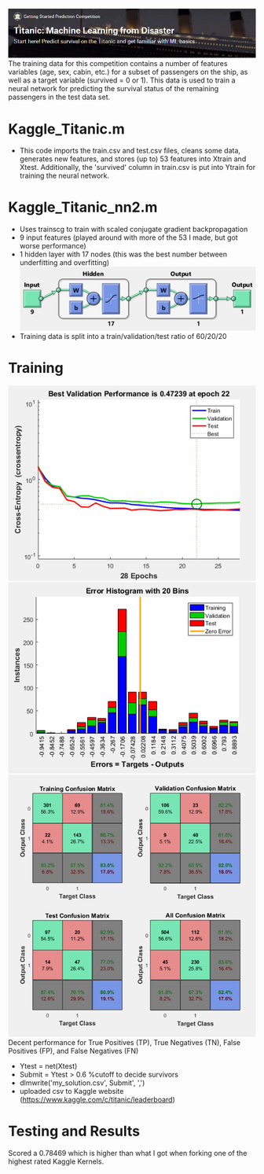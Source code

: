 ![Alt text](Titanic.png?raw=true)  
The training data for this competition contains a number of features variables (age, sex, cabin, etc.) for a subset of passengers on the ship, as well as a target variable (survived = 0 or 1). This data is used to train a neural network for predicting the survival status of the remaining passengers in the test data set.  
# Kaggle_Titanic.m
* This code imports the train.csv and test.csv files, cleans some data, generates new features, and stores (up to) 53 features into Xtrain and Xtest. Additionally, the 'survived' column in train.csv is put into Ytrain for training the neural network.

# Kaggle_Titanic_nn2.m
* Uses trainscg to train with scaled conjugate gradient backpropagation
* 9 input features (played around with more of the 53 I made, but got worse performance)
* 1 hidden layer with 17 nodes (this was the best number between underfitting and overfitting)
![Alt text](network.png?raw=true)
* Training data is split into a train/validation/test ratio of 60/20/20

# Training
![Alt text](performance.png?raw=true)
![Alt text](hist.png?raw=true)  
![Alt text](Confusion.png?raw=true)  
Decent performance for True Positives (TP), True Negatives (TN), False Positives (FP), and False Negatives (FN)  
* Ytest = net(Xtest)
* Submit = Ytest > 0.6    %cutoff to decide survivors
* dlmwrite('my_solution.csv', Submit', ',')
* uploaded csv to Kaggle website (https://www.kaggle.com/c/titanic/leaderboard)

# Testing and Results
Scored a 0.78469 which is higher than what I got when forking one of the highest rated Kaggle Kernels.
